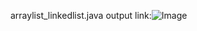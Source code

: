 arraylist_linkedlist.java output link:![Image](https://github.com/user-attachments/assets/85b9fb54-dbd9-4429-a27d-3ce7ae4c7505)
